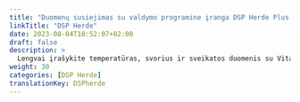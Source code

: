 ```yaml
---
title: "Duomenų susiejimas su valdymo programine įranga DSP Herde Plus arba Beef"
linkTitle: "DSP Herde"
date: 2023-08-04T10:52:07+02:00
draft: false
description: >
  Lengvai įrašykite temperatūras, svorius ir sveikatos duomenis su VitalControl įrenginiu ir importuokite įrašytus duomenis į *Herde* programinę įrangą.
weight: 30
categories: [DSP Herde]
translationKey: DSPherde
---
```


